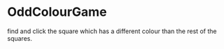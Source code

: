 # OddColourGame
find and click the square which has a different colour than the rest of the squares.
